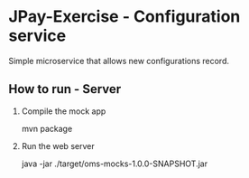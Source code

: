 # JPay-Exercise - Configuration service
Simple microservice that allows new configurations record.

## How to run - Server

  1. Compile the mock app

        mvn package

  2. Run the web server

        java -jar ./target/oms-mocks-1.0.0-SNAPSHOT.jar
